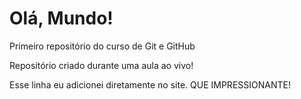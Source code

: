 # Olá, Mundo!
 Primeiro repositório do curso de Git e GitHub

Repositório criado durante uma aula ao vivo!

Esse linha eu adicionei diretamente no site. QUE IMPRESSIONANTE!
